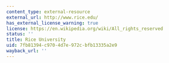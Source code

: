 ```yaml
---
content_type: external-resource
external_url: http://www.rice.edu/
has_external_license_warning: true
license: https://en.wikipedia.org/wiki/All_rights_reserved
status: ''
title: Rice University
uid: 7fb81394-c970-4d7e-972c-bfb13335a2e9
wayback_url: ''
---
```

